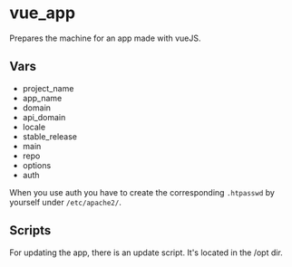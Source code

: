 # vue_app

Prepares the machine for an app made with vueJS.

## Vars

- project_name
- app_name
- domain
- api_domain
- locale
- stable_release
- main
- repo
- options
- auth

When you use auth you have to create the corresponding `.htpasswd` by yourself under `/etc/apache2/`.

## Scripts

For updating the app, there is an update script. It's located in the /opt dir.
